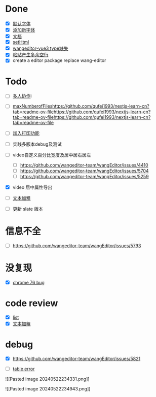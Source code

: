 # Done
- [x] [默认字体](https://github.com/wangeditor-team/wangEditor/issues/5796)
- [x] [添加新字体](https://github.com/wangeditor-team/wangEditor/issues/5797)
- [x] [文档](https://github.com/wangeditor-team/wangEditor/issues/5794)
- [x] [setHtml](https://github.com/wangeditor-team/wangEditor/issues/5771)
- [x] [wangeditor-vue3 type缺失](https://github.com/wangeditor-team/wangEditor/issues/5673)
- [x] [粘贴产生多余空行](https://github.com/wangeditor-team/wangEditor/issues/5850)
- [x] create a editor package replace wang-editor
# Todo
- [ ] [多人协作](https://github.com/wangeditor-team/wangEditor/issues/5775)i
- [ ] [maxNumberofFiles]()https://github.com/qufei1993/nextjs-learn-cn?tab=readme-ov-filehttps://github.com/qufei1993/nextjs-learn-cn?tab=readme-ov-filehttps://github.com/qufei1993/nextjs-learn-cn?tab=readme-ov-file
- [ ] [加入打印功能](https://github.com/wangeditor-team/wangEditor/issues/4246)
- [ ] 实践多版本debug及测试
- [ ]  video自定义百分比宽度及居中居右居左
	- [ ] https://github.com/wangeditor-team/wangEditor/issues/4410
	- [ ] https://github.com/wangeditor-team/wangEditor/issues/5704
	- [ ] https://github.com/wangeditor-team/wangEditor/issues/5259
- [x] video 居中属性导出
- [ ] [文本加粗](https://github.com/wangeditor-team/wangEditor/pull/5812)
- [ ]  更新 slate 版本


# 信息不全
- [ ] https://github.com/wangeditor-team/wangEditor/issues/5793
# 没复现
- [x] [chrome 76 bug]([https://github.com/wangeditor-team/wangEditor/issues/5762](https://github.com/wangeditor-team/wangEditor/issues/5762))

# code review
- [x] [list](https://github.com/wangeditor-team/wangEditor/pull/5798/files#submit-review)
- [x] [文本加粗](https://github.com/wangeditor-team/wangEditor/pull/5812)
# debug
- [x] https://github.com/wangeditor-team/wangEditor/issues/5821
- [ ] [table error](https://github.com/wangeditor-team/wangEditor/issues/4376)



![[Pasted image 20240522234331.png]]


![[Pasted image 20240522234943.png]]